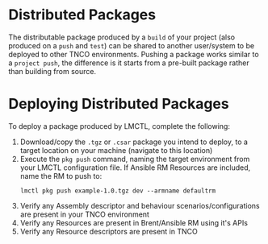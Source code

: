 # Distributed Packages

The distributable package produced by a `build` of your project (also produced on a `push` and `test`) can be shared to another user/system to be deployed to other TNCO environments. Pushing a package works similar to a `project push`, the difference is it starts from a pre-built package rather than building from source.

# Deploying Distributed Packages

To deploy a package produced by LMCTL, complete the following:

1. Download/copy the `.tgz` or `.csar` package you intend to deploy, to a target location on your machine (navigate to this location)
2. Execute the `pkg push` command, naming the target environment from your LMCTL configuration file. If Ansible RM Resources are included, name the RM to push to:
   ```
   lmctl pkg push example-1.0.tgz dev --armname defaultrm
   ```
3. Verify any Assembly descriptor and behaviour scenarios/configurations are present in your TNCO environment
4. Verify any Resources are present in Brent/Ansible RM using it's APIs
5. Verify any Resource descriptors are present in TNCO

